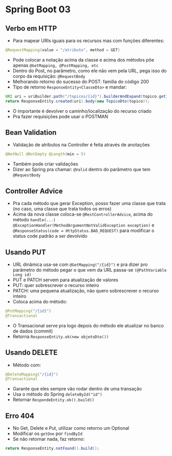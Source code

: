 # Spring Boot 03

## Verbo em HTTP
- Para mapear URIs iguais para os recursos mas com funções diferentes:
```java
@RequestMapping(value = "/atributo", method = GET)
```
- Pode colocar a notação acima da classe e acima dos métodos põe apenas ```@GetMapping, @PostMapping, etc```
 - Dentro do Post, no parâmetro, como ele não vem pela URL, pega isso do corpo da requisição: ```@RequestBody```
- Melhorando retorno do sucesso do POST: família do código 200
 - Tipo de retorno ```ResponseEntity<ClasseDto>``` e mandar:
```java
URI uri = uriBuilder.path("/topicos/{id}").builderAndExpand(topico.getId()).toUri();
return ResponseEntity.created(uri).body(new TopicoDto(topico));
```
- O importante é devolver o caminho/localização do recurso criado
- Pra fazer requisições pode usar o POSTMAN

## Bean Validation
- Validação de atributos na Controller é feita através de anotações
```java
@NotNull @NotEmpty @Length(min = 5)
```
 - Também pode criar validações
 - Dizer ao Spring pra chamar: ```@Valid``` dentro do parâmetro que tem ```@RequestBody```

## Controller Advice
 - Pra cada método que gerar Exception, posso fazer uma classe que trata (no caso, uma classe que trata todos os erros)
 - Acima da nova classe coloca-se ```@RestControllerAdvice```, acima do método ```handle(...)``` ```@ExceptionHandler(MethodArgumentNotValidException exception)``` e ```@ResponseStatus(code = HttpStatus.BAD_REQUEST)``` para modificar o status code padrão a ser devolvido

## Usando PUT
 - URL dinâmica usa-se com ```@GetMapping("/{id}")``` e pra dizer pro parâmetro do método pegar o que vem da URL passa-se ```(@PathVariable Long id)```
- PUT e PATCH servem para atualização de valores
 - PUT: quer sobrescrever o recurso inteiro
 - PATCH: uma pequena atualização, não quero sobrescrever o recurso inteiro
- Coloca acima do método:
```java
@PutMapping("/{id}")
@Transactional
```
- O Transacional serve pra logo depois do método ele atualizar no banco de dados (commit)
- Retorna ```ResponseEntity.ok(new objetoDto())```

## Usando DELETE
- Método com:
```java
@DeleteMapping("/{id}")
@Transactional
```
- Garante que eles sempre vão rodar dentro de uma transação
- Usa o método do Spring ```deleteById("id")```
- Retornar ```RespondeEntity.ok().build()```

## Erro 404
- No Get, Delete e Put, utilizar como retorno um Optional
- Modificar os ```getOne``` por ```findById```
- Se não retornar nada, faz retorno:
```java
return ResponseEntity.notFound().build();
```

